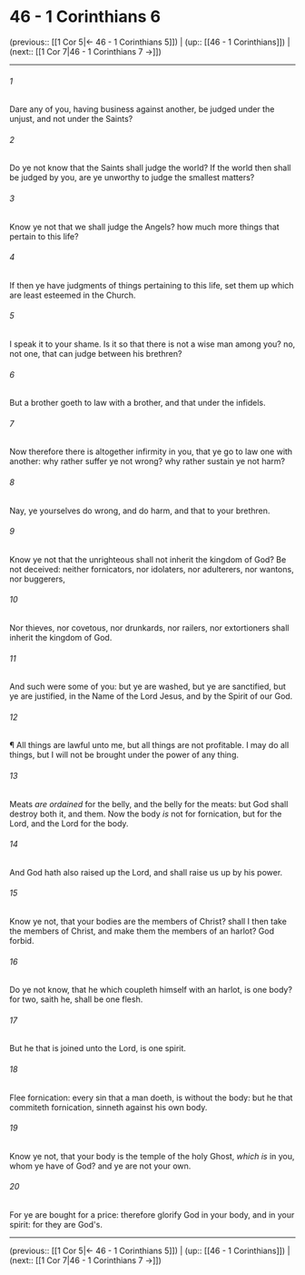 # 46 - 1 Corinthians 6

(previous:: [[1 Cor 5|← 46 - 1 Corinthians 5]]) | (up:: [[46 - 1 Corinthians]]) | (next:: [[1 Cor 7|46 - 1 Corinthians 7 →]])

***


###### 1 
Dare any of you, having business against another, be judged under the unjust, and not under the Saints? 

###### 2 
Do ye not know that the Saints shall judge the world? If the world then shall be judged by you, are ye unworthy to judge the smallest matters? 

###### 3 
Know ye not that we shall judge the Angels? how much more things that pertain to this life? 

###### 4 
If then ye have judgments of things pertaining to this life, set them up which are least esteemed in the Church. 

###### 5 
I speak it to your shame. Is it so that there is not a wise man among you? no, not one, that can judge between his brethren? 

###### 6 
But a brother goeth to law with a brother, and that under the infidels. 

###### 7 
Now therefore there is altogether infirmity in you, that ye go to law one with another: why rather suffer ye not wrong? why rather sustain ye not harm? 

###### 8 
Nay, ye yourselves do wrong, and do harm, and that to your brethren. 

###### 9 
Know ye not that the unrighteous shall not inherit the kingdom of God? Be not deceived: neither fornicators, nor idolaters, nor adulterers, nor wantons, nor buggerers, 

###### 10 
Nor thieves, nor covetous, nor drunkards, nor railers, nor extortioners shall inherit the kingdom of God. 

###### 11 
And such were some of you: but ye are washed, but ye are sanctified, but ye are justified, in the Name of the Lord Jesus, and by the Spirit of our God. 

###### 12 
¶ All things are lawful unto me, but all things are not profitable. I may do all things, but I will not be brought under the power of any thing. 

###### 13 
Meats _are ordained_ for the belly, and the belly for the meats: but God shall destroy both it, and them. Now the body _is_ not for fornication, but for the Lord, and the Lord for the body. 

###### 14 
And God hath also raised up the Lord, and shall raise us up by his power. 

###### 15 
Know ye not, that your bodies are the members of Christ? shall I then take the members of Christ, and make them the members of an harlot? God forbid. 

###### 16 
Do ye not know, that he which coupleth himself with an harlot, is one body? for two, saith he, shall be one flesh. 

###### 17 
But he that is joined unto the Lord, is one spirit. 

###### 18 
Flee fornication: every sin that a man doeth, is without the body: but he that commiteth fornication, sinneth against his own body. 

###### 19 
Know ye not, that your body is the temple of the holy Ghost, _which is_ in you, whom ye have of God? and ye are not your own. 

###### 20 
For ye are bought for a price: therefore glorify God in your body, and in your spirit: for they are God's.

***

(previous:: [[1 Cor 5|← 46 - 1 Corinthians 5]]) | (up:: [[46 - 1 Corinthians]]) | (next:: [[1 Cor 7|46 - 1 Corinthians 7 →]])
